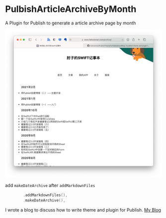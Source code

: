 # PulbishArticleArchiveByMonth
A Plugin for Publish to generate a article archive page by month

![Demo](publish-3-dateAchive.png)

add `makeDateArchive` after `addMarkdownFiles`

```swift
        .addMarkdownFiles(),
        .makeDateArchive(),
```

I wrote a blog to discuss how to write theme and plugin for Publish.
[My Blog](https://www.fatbobman.com/posts/publish-1/)
